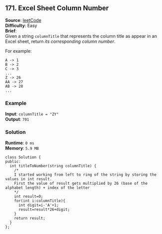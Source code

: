 ## 171. Excel Sheet Column Number   
**Source**: [leetCode](https://leetcode.com/problems/excel-sheet-column-number/)   
**Difficulty**: Easy   
**Brief**:    
Given a string ``columnTitle`` that represents the column title as appear in an Excel sheet, return *its corresponding column number*.   

For example:   
```
A -> 1
B -> 2
C -> 3
...
Z -> 26
AA -> 27
AB -> 28 
...
```   


### Example   
**Input**: ``columnTitle = "ZY"``   
**Output**: ``701``   

### Solution   
**Runtime**: ``0 ms``   
**Memory**: ``5.9 MB``   
```
class Solution {
public:
  int titleToNumber(string columnTitle) {
    /*
    I started working from left to ring of the string by storing the values in int result.
    First the value of result gets multiplied by 26 (base of the alphabet length) + index of the letter
    */
    int result=0;
    for(int i:columnTitle){
      int digit=i-'A'+1;      
      result=result*26+digit;
    }
    return result;
  }
};
``` 

